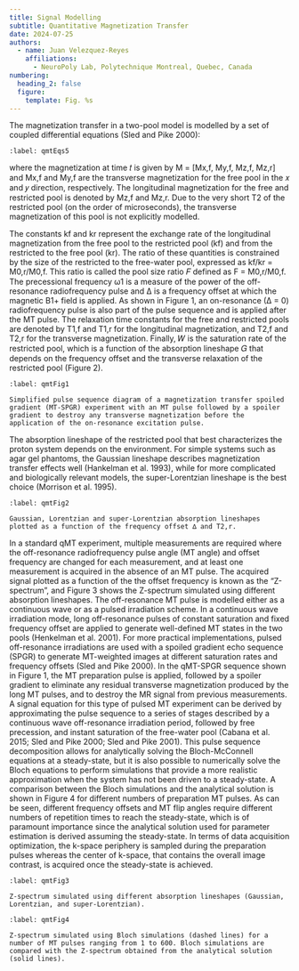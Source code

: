 ```yaml
---
title: Signal Modelling
subtitle: Quantitative Magnetization Transfer
date: 2024-07-25
authors:
  - name: Juan Velezquez-Reyes
    affiliations:
      - NeuroPoly Lab, Polytechnique Montreal, Quebec, Canada
numbering:
  heading_2: false
  figure:
    template: Fig. %s
---
```


The magnetization transfer in a two-pool model is modelled by a set of coupled differential equations (Sled and Pike 2000):

```{figure} img/5eqs.png
:label: qmtEqs5
```

where the magnetization at time  𝑡 is given by M = [Mx,f, My,f, Mz,f, Mz,r] and Mx,f and My,f are the transverse magnetization for the free pool in the  𝑥 and  𝑦 direction, respectively. The longitudinal magnetization for the free and restricted pool is denoted by Mz,f and Mz,r. Due to the very short T2 of the restricted pool (on the order of microseconds), the transverse magnetization of this pool is not explicitly modelled.

The constants kf and kr represent the exchange rate of the longitudinal magnetization from the free pool to the restricted pool (kf) and from the restricted to the free pool (kr). The ratio of these quantities is constrained by the size of the restricted to the free-water pool, expressed as kf/kr = M0,r/M0,f. This ratio is called the pool size ratio  𝐹 defined as F = M0,r/M0,f. The precessional frequency ω1 is a measure of the power of the off-resonance radiofrequency pulse and ∆ is a frequency offset at which the magnetic B1+ field is applied. As shown in Figure 1, an on-resonance (∆ = 0) radiofrequency pulse is also part of the pulse sequence and is applied after the MT pulse. The relaxation time constants for the free and restricted pools are denoted by T1,f and T1,r for the longitudinal magnetization, and T2,f and T2,r for the transverse magnetization. Finally,  𝑊 is the saturation rate of the restricted pool, which is a function of the absorption lineshape  𝐺 that depends on the frequency offset and the transverse relaxation of the restricted pool (Figure 2).

```{figure} img/mtspgr_pulsesequence.png
:label: qmtFig1

Simplified pulse sequence diagram of a magnetization transfer spoiled gradient (MT-SPGR) experiment with an MT pulse followed by a spoiler gradient to destroy any transverse magnetization before the application of the on-resonance excitation pulse.
```

The absorption lineshape of the restricted pool that best characterizes the proton system depends on the environment. For simple systems such as agar gel phantoms, the Gaussian lineshape describes magnetization transfer effects well (Hankelman et al. 1993), while for more complicated and biologically relevant models, the super-Lorentzian lineshape is the best choice (Morrison et al. 1995).

```{figure} img/plot1.png
:label: qmtFig2

Gaussian, Lorentzian and super-Lorentzian absorption lineshapes plotted as a function of the frequency offset ∆ and T2,r.
```

In a standard qMT experiment, multiple measurements are required where the off-resonance radiofrequency pulse angle (MT angle) and offset frequency are changed for each measurement, and at least one measurement is acquired in the absence of an MT pulse. The acquired signal plotted as a function of the the offset frequency is known as the “Z-spectrum”, and Figure 3 shows the Z-spectrum simulated using different absorption lineshapes. The off-resonance MT pulse is modelled either as a continuous wave or as a pulsed irradiation scheme. In a continuous wave irradiation mode, long off-resonance pulses of constant saturation and fixed frequency offset are applied to generate well-defined MT states in the two pools (Henkelman et al. 2001). For more practical implementations, pulsed off-resonance irradiations are used with a spoiled gradient echo sequence (SPGR) to generate MT-weighted images at different saturation rates and frequency offsets (Sled and Pike 2000). In the qMT-SPGR sequence shown in Figure 1, the MT preparation pulse is applied, followed by a spoiler gradient to eliminate any residual transverse magnetization produced by the long MT pulses, and to destroy the MR signal from previous measurements. A signal equation for this type of pulsed MT experiment can be derived by approximating the pulse sequence to a series of stages described by a continuous wave off-resonance irradiation period, followed by free precession, and instant saturation of the free-water pool (Cabana et al. 2015; Sled and Pike 2000; Sled and Pike 2001). This pulse sequence decomposition allows for analytically solving the Bloch-McConnell equations at a steady-state, but it is also possible to numerically solve the Bloch equations to perform simulations that provide a more realistic approximation when the system has not been driven to a steady-state. A comparison between the Bloch simulations and the analytical solution is shown in Figure 4 for different numbers of preparation MT pulses. As can be seen, different frequency offsets and MT flip angles require different numbers of repetition times to reach the steady-state, which is of paramount importance since the analytical solution used for parameter estimation is derived assuming the steady-state. In terms of data acquisition optimization, the k-space periphery is sampled during the preparation pulses whereas the center of k-space, that contains the overall image contrast, is acquired once the steady-state is achieved.

```{figure} img/plot2.png
:label: qmtFig3

Z-spectrum simulated using different absorption lineshapes (Gaussian, Lorentzian, and super-Lorentzian).
```

```{figure} img/plot3.png
:label: qmtFig4

Z-spectrum simulated using Bloch simulations (dashed lines) for a number of MT pulses ranging from 1 to 600. Bloch simulations are compared with the Z-spectrum obtained from the analytical solution (solid lines).
```
